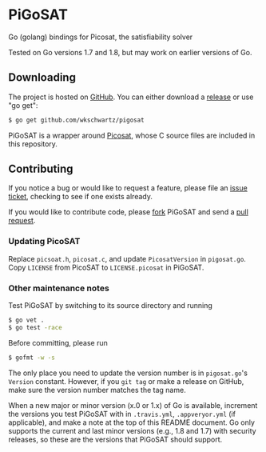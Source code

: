 PiGoSAT
=======

Go (golang) bindings for Picosat, the satisfiability solver

Tested on Go versions 1.7 and 1.8, but may work on earlier versions of Go.

Downloading
-----------

The project is hosted on [GitHub](https://github.com/wkschwartz/pigosat). You
can either download a [release](https://github.com/wkschwartz/PiGoSAT/releases)
or use "go get":

```bash
$ go get github.com/wkschwartz/pigosat
```

PiGoSAT is a wrapper around [Picosat](http://fmv.jku.at/picosat/), whose C
source files are included in this repository.

Contributing
------------

If you notice a bug or would like to request a feature, please file an [issue
ticket](https://github.com/wkschwartz/pigosat/issues), checking to see if one
exists already.

If you would like to contribute code, please
[fork](https://github.com/wkschwartz/PiGoSAT/fork) PiGoSAT and send a [pull
request](https://help.github.com/articles/using-pull-requests).

### Updating PicoSAT

Replace `picsoat.h`, `picosat.c`, and update `PicosatVersion` in
`pigosat.go`. Copy `LICENSE` from PicoSAT to `LICENSE.picosat` in PiGoSAT.

### Other maintenance notes

Test PiGoSAT by switching to its source directory and running

```bash
$ go vet .
$ go test -race
```

Before committing, please run

```bash
$ gofmt -w -s
```

The only place you need to update the version number is in `pigosat.go`'s
`Version` constant. However, if you `git tag` or make a release on GitHub,
make sure the version number matches the tag name.

When a new major or minor version (x.0 or 1.x) of Go is available, increment the
versions you test PiGoSAT with in `.travis.yml`, `.appveryor.yml` (if
applicable), and make a note at the top of this README document. Go only
supports the current and last minor versions (e.g., 1.8 and 1.7) with security
releases, so these are the versions that PiGoSAT should support.

